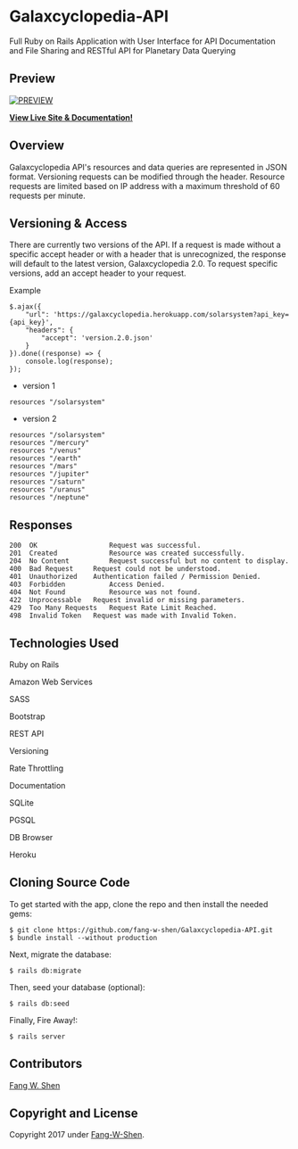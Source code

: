 # Galaxcyclopedia-API
Full Ruby on Rails Application with User Interface for API Documentation and File Sharing and RESTful API for Planetary Data Querying

## Preview

[![PREVIEW](https://github.com/fang-w-shen/Galaxcyclopedia-API/blob/master/app/assets/images/preview.png)](https://galaxcyclopedia.herokuapp.com/)

**[View Live Site & Documentation!](https://galaxcyclopedia.herokuapp.com/)**

## Overview
Galaxcyclopedia API's resources and data queries are represented in JSON format.
Versioning requests can be modified through the header.
Resource requests are limited based on IP address with a maximum threshold of 60 requests per minute.




## Versioning & Access

There are currently two versions of the API. If a request is made without a specific accept header or with a header that is unrecognized, the response will default to the latest version, Galaxcyclopedia 2.0. To request specific versions, add an accept header to your request.


Example
```
$.ajax({
    "url": 'https://galaxcyclopedia.herokuapp.com/solarsystem?api_key={api_key}',
    "headers": {
        "accept": 'version.2.0.json'
    }
}).done((response) => {
    console.log(response);
});
```
 * version 1
```
resources "/solarsystem"

```
 * version 2
```
resources "/solarsystem"
resources "/mercury"
resources "/venus"
resources "/earth"
resources "/mars"
resources "/jupiter"
resources "/saturn"
resources "/uranus"
resources "/neptune"

```

## Responses
```
200  OK	                 Request was successful.
201  Created	         Resource was created successfully.
204  No Content	         Request successful but no content to display.
400  Bad Request	 Request could not be understood.
401  Unauthorized	 Authentication failed / Permission Denied.
403  Forbidden	         Access Denied.
404  Not Found	         Resource was not found.
422  Unprocessable	 Request invalid or missing parameters.
429  Too Many Requests	 Request Rate Limit Reached.
498  Invalid Token	 Request was made with Invalid Token.
```

## Technologies Used

Ruby on Rails

Amazon Web Services

SASS

Bootstrap

REST API

Versioning

Rate Throttling

Documentation

SQLite

PGSQL

DB Browser

Heroku

## Cloning Source Code

To get started with the app, clone the repo and then install the needed gems:

```
$ git clone https://github.com/fang-w-shen/Galaxcyclopedia-API.git
$ bundle install --without production
```

Next, migrate the database:

```
$ rails db:migrate
```
Then, seed your database (optional):

```
$ rails db:seed
```
Finally, Fire Away!:

```
$ rails server
```

## Contributors

[Fang W. Shen](https://github.com/fang-w-shen)


## Copyright and License
Copyright 2017 under [Fang-W-Shen](https://github.com/fang-w-shen).
